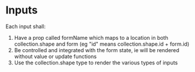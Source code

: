 # Inputs

Each input shall:

1. Have a prop called formName which maps to a location in both collection.shape and form (eg "id" means collection.shape.id + form.id)
2. Be controlled and integrated with the form state, ie will be rendered without value or update functions
3. Use the collection.shape type to render the various types of inputs